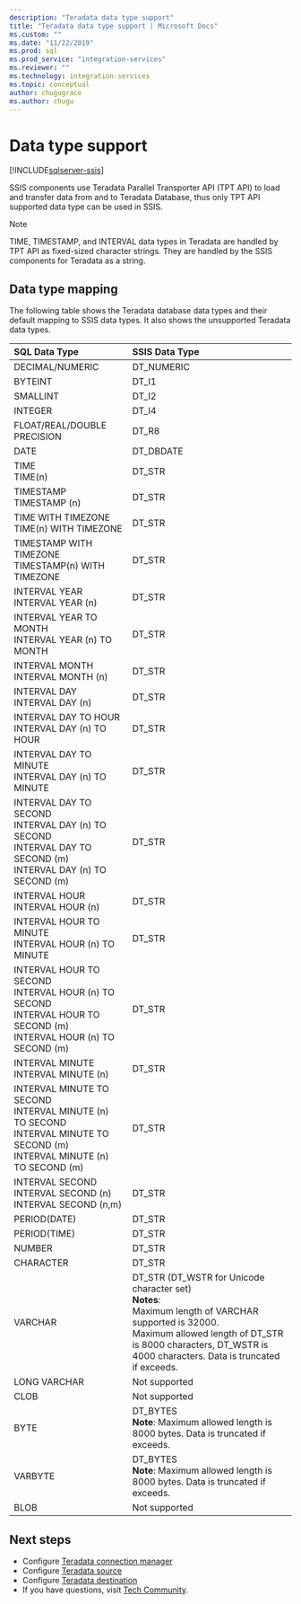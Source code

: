 ```yaml
---
description: "Teradata data type support"
title: "Teradata data type support | Microsoft Docs"
ms.custom: ""
ms.date: "11/22/2019"
ms.prod: sql
ms.prod_service: "integration-services"
ms.reviewer: ""
ms.technology: integration-services
ms.topic: conceptual
author: chugugrace
ms.author: chugu
---
```

# Data type support

[!INCLUDE[sqlserver-ssis](../../includes/applies-to-version/sqlserver-ssis.md)]

SSIS components use Teradata Parallel Transporter API (TPT API) to load and transfer data from and to Teradata Database, thus only TPT API supported data type can be used in SSIS.

> [!NOTE]
>
> TIME, TIMESTAMP, and INTERVAL data types in Teradata are handled by TPT API as fixed-sized character strings. They are handled by the SSIS components for Teradata as a string.

## Data type mapping

The following table shows the Teradata database data types and their default mapping to SSIS data types. It also shows the unsupported Teradata data types.

|SQL Data Type|SSIS Data Type|
|:-|:-|
|DECIMAL/NUMERIC|DT_NUMERIC|
|BYTEINT|DT_I1|
|SMALLINT|DT_I2|
|INTEGER|DT_I4|
|FLOAT/REAL/DOUBLE PRECISION|DT_R8|
|DATE|DT_DBDATE|
|TIME<br>TIME(n)|DT_STR|
|TIMESTAMP<br>TIMESTAMP (n)|DT_STR|
|TIME WITH TIMEZONE<br>TIME(n) WITH TIMEZONE|DT_STR|
|TIMESTAMP WITH TIMEZONE<br>TIMESTAMP(n) WITH TIMEZONE|DT_STR|
|INTERVAL YEAR<br>INTERVAL YEAR (n)|DT_STR|
|INTERVAL YEAR TO MONTH<br>INTERVAL YEAR (n) TO MONTH|DT_STR|
|INTERVAL MONTH<br>INTERVAL MONTH (n)|DT_STR|
|INTERVAL DAY<br>INTERVAL DAY (n)|DT_STR|
|INTERVAL DAY TO HOUR<br>INTERVAL DAY (n) TO HOUR|DT_STR|
|INTERVAL DAY TO MINUTE<br>INTERVAL DAY (n) TO MINUTE|DT_STR|
|INTERVAL DAY TO SECOND<br>INTERVAL DAY (n) TO SECOND<br>INTERVAL DAY TO SECOND (m)<br>INTERVAL DAY (n) TO SECOND (m)|DT_STR|
|INTERVAL HOUR<br>INTERVAL HOUR (n)|DT_STR|
|INTERVAL HOUR TO MINUTE<br>INTERVAL HOUR (n) TO MINUTE|DT_STR
|INTERVAL HOUR TO SECOND<br>INTERVAL HOUR (n) TO SECOND<br>INTERVAL HOUR TO SECOND (m)<br>INTERVAL HOUR (n) TO SECOND (m)|DT_STR|
|INTERVAL MINUTE<br>INTERVAL MINUTE (n)|DT_STR|
|INTERVAL MINUTE TO SECOND<br>INTERVAL MINUTE (n) TO SECOND<br>INTERVAL MINUTE TO SECOND (m)<br>INTERVAL MINUTE (n) TO SECOND (m)|DT_STR|
|INTERVAL SECOND<br>INTERVAL SECOND (n)<br>INTERVAL SECOND (n,m)|DT_STR|
|PERIOD(DATE)|DT_STR|
|PERIOD(TIME)|DT_STR|
|NUMBER|DT_STR|
|CHARACTER|DT_STR|
|VARCHAR|DT_STR (DT_WSTR for Unicode character set)<br>**Notes**:<br> Maximum length of VARCHAR supported is 32000. <br> Maximum allowed length of DT_STR is 8000 characters, DT_WSTR is 4000 characters. Data is truncated if exceeds.|
|LONG VARCHAR|Not supported|
|CLOB|Not supported|
|BYTE|DT_BYTES<br>**Note**: Maximum allowed length is 8000 bytes. Data is truncated if exceeds.|
|VARBYTE|DT_BYTES<br>**Note**: Maximum allowed length is 8000 bytes. Data is truncated if exceeds.|
|BLOB|Not supported|

## Next steps

- Configure [Teradata connection manager](teradata-connection-manager.md)
- Configure [Teradata source](teradata-source.md)
- Configure [Teradata destination](teradata-destination.md)
- If you have questions, visit [Tech Community](https://aka.ms/AA6iwdw).
